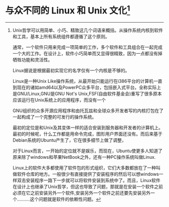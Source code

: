 <link href="../css/style.css" rel="stylesheet" type="text/css" />

# 与众不同的 Linux 和 Unix 文化[^linux]

[^linux]: Unix哲学可以用简单、小巧、精致这几个词语来概括。从操作系统内核到软件和工具，基本上所有系统组件都遵循了这个原则。

    通常，一个软件只用来完成一项简单的工作，多个软件和工具组合在一起完成一个大的工作。在设计上，软件小巧简单而又显得很精致，因为一点都没有掉牺牲功能和灵活性。

    Linux据说是根据最初实现它的名字仅有一个内核是不够的。

    Linux是一种Unix Like操作系统，从最开始只能运行在i386平台的计算机一直到现在的诸如amd64以及PowerPC众多平台，包括嵌入式平台。全称实际上是GNU/Linux,GNU是GNU Not's Unix,FSF(自由软件基金会)重写了很多原本应该运行在Unix系统上的应用程序，而没有一个

    GNU组织的众多开源应用程序和由托瓦兹和全球众多开发者写的内核打包在了一起构成了一个完整的可发行的操作系统。

    最初的定位是和Unix及其变体一样的适合安装到服务器和开发者的计算机上。最初的时候呢，什么工作都是用命令完成，图形用户界面还没有。而后来基于Debian系统的Ubuntu产生了，它在很多细节上做了调整，

    对于Linux而言，一开始的定位就不是娱乐，而现在，Ubuntu使更多人知道了原来除了windows和苹果NetBook之外，还有一种PC操作系统叫做Linux.

    Linux上的软件大多都使用了软件包的形式组织，它们大多数都放在了一种叫做软件仓库的地方。一般很少有直接提供了安装程序的然后可以想windows一样双击安装程序一路下一步就可以将软件安装到系统中了。而且，Linux软件在设计上也继承了Unix哲学，但这也导致了问题，那就是在安装一个软件之前必须在它之前安装另外一个软件,安装另外一个软件之前还要先安装另外一个..........这个问题就是软件的依赖性问题。

